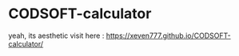 # CODSOFT-calculator
 yeah, its aesthetic
 visit here : https://xeven777.github.io/CODSOFT-calculator/
